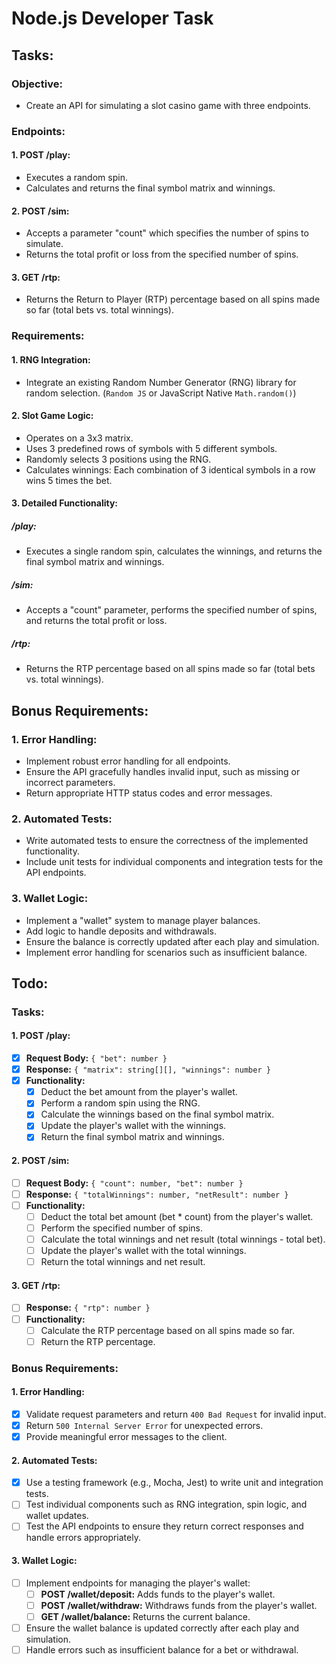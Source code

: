 # Node.js Developer Task

## Tasks:

### Objective:

- Create an API for simulating a slot casino game with three endpoints.

### Endpoints:

#### 1. POST /play:

- Executes a random spin.
- Calculates and returns the final symbol matrix and winnings.

#### 2. POST /sim:

- Accepts a parameter "count" which specifies the number of spins to simulate.
- Returns the total profit or loss from the specified number of spins.

#### 3. GET /rtp:

- Returns the Return to Player (RTP) percentage based on all spins made so far (total bets vs. total winnings).

### Requirements:

#### 1. RNG Integration:

- Integrate an existing Random Number Generator (RNG) library for random selection. (`Random JS` or JavaScript Native `Math.random()`)

#### 2. Slot Game Logic:

- Operates on a 3x3 matrix.
- Uses 3 predefined rows of symbols with 5 different symbols.
- Randomly selects 3 positions using the RNG.
- Calculates winnings: Each combination of 3 identical symbols in a row wins 5 times the bet.

#### 3. Detailed Functionality:

##### /play:

- Executes a single random spin, calculates the winnings, and returns the final symbol matrix and winnings.

##### /sim:

- Accepts a "count" parameter, performs the specified number of spins, and returns the total profit or loss.

##### /rtp:

- Returns the RTP percentage based on all spins made so far (total bets vs. total winnings).

## Bonus Requirements:

### 1. Error Handling:

- Implement robust error handling for all endpoints.
- Ensure the API gracefully handles invalid input, such as missing or incorrect parameters.
- Return appropriate HTTP status codes and error messages.

### 2. Automated Tests:

- Write automated tests to ensure the correctness of the implemented functionality.
- Include unit tests for individual components and integration tests for the API endpoints.

### 3. Wallet Logic:

- Implement a "wallet" system to manage player balances.
- Add logic to handle deposits and withdrawals.
- Ensure the balance is correctly updated after each play and simulation.
- Implement error handling for scenarios such as insufficient balance.

## Todo:

### Tasks:

#### 1. POST /play:

- [x] **Request Body:** `{ "bet": number }`
- [x] **Response:** `{ "matrix": string[][], "winnings": number }`
- [x] **Functionality:**
  - [x] Deduct the bet amount from the player's wallet.
  - [x] Perform a random spin using the RNG.
  - [x] Calculate the winnings based on the final symbol matrix.
  - [x] Update the player's wallet with the winnings.
  - [x] Return the final symbol matrix and winnings.

#### 2. POST /sim:

- [ ] **Request Body:** `{ "count": number, "bet": number }`
- [ ] **Response:** `{ "totalWinnings": number, "netResult": number }`
- [ ] **Functionality:**
  - [ ] Deduct the total bet amount (bet \* count) from the player's wallet.
  - [ ] Perform the specified number of spins.
  - [ ] Calculate the total winnings and net result (total winnings - total bet).
  - [ ] Update the player's wallet with the total winnings.
  - [ ] Return the total winnings and net result.

#### 3. GET /rtp:

- [ ] **Response:** `{ "rtp": number }`
- [ ] **Functionality:**
  - [ ] Calculate the RTP percentage based on all spins made so far.
  - [ ] Return the RTP percentage.

### Bonus Requirements:

#### 1. Error Handling:

- [x] Validate request parameters and return `400 Bad Request` for invalid input.
- [x] Return `500 Internal Server Error` for unexpected errors.
- [x] Provide meaningful error messages to the client.

#### 2. Automated Tests:

- [x] Use a testing framework (e.g., Mocha, Jest) to write unit and integration tests.
- [ ] Test individual components such as RNG integration, spin logic, and wallet updates.
- [ ] Test the API endpoints to ensure they return correct responses and handle errors appropriately.

#### 3. Wallet Logic:

- [ ] Implement endpoints for managing the player's wallet:
  - [ ] **POST /wallet/deposit:** Adds funds to the player's wallet.
  - [ ] **POST /wallet/withdraw:** Withdraws funds from the player's wallet.
  - [ ] **GET /wallet/balance:** Returns the current balance.
- [ ] Ensure the wallet balance is updated correctly after each play and simulation.
- [ ] Handle errors such as insufficient balance for a bet or withdrawal.
